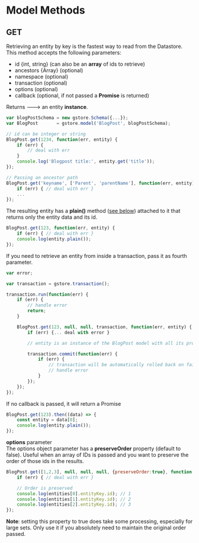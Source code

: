# Model Methods

## GET

Retrieving an entity by key is the fastest way to read from the Datastore.  
This method accepts the following parameters:

* id {int, string} \(can also be an **array** of ids to retrieve\)
* ancestors {Array} \(optional\)
* namespace \(optional\)
* transaction \(optional\)
* options \(optional\)
* callback \(optional, if not passed a **Promise** is returned\)

Returns ---&gt; an entity **instance**.

```js
var blogPostSchema = new gstore.Schema({...});
var BlogPost       = gstore.model('BlogPost', blogPostSchema);

// id can be integer or string
BlogPost.get(1234, function(err, entity) {
    if (err) {
        // deal with err
    }
    console.log('Blogpost title:', entity.get('title'));
});

// Passing an ancestor path
BlogPost.get('keyname', ['Parent', 'parentName'], function(err, entity) {
    if (err) { // deal with err }
    ...
});
```

The resulting entity has a **plain\(\)** method \([see below](#entityPlain)\) attached to it that returns only the entity data and its id.

```js
BlogPost.get(123, function(err, entity) {
    if (err) { // deal with err }
    console.log(entity.plain());
});
```

If you need to retrieve an entity from inside a transaction, pass it as fourth parameter.

```js
var error;

var transaction = gstore.transaction();

transaction.run(function(err) {
    if (err) {
        // handle error
        return;
    }

    BlogPost.get(123, null, null, transaction, function(err, entity) {
        if (err) {... deal with error }

        // entity is an instance of the BlogPost model with all its properties & methods

        transaction.commit(function(err) {
            if (err) {
                // transaction will be automatically rolled back on failure
                // handle error
            }
        });
    });
});
```

If no callback is passed, it will return a Promise

```js
BlogPost.get(123).then((data) => {
    const entity = data[0];
    console.log(entity.plain());
});
```

**options** parameter  
The options object parameter has a **preserveOrder** property \(default to false\). Useful when an array of IDs is passed and you want to preserve the order of those ids in the results.

```js
BlogPost.get([1,2,3], null, null, null, {preserveOrder:true}, function(err, entities) {
    if (err) { // deal with err }

    // Order is preserved
    console.log(entities[0].entityKey.id); // 1
    console.log(entities[1].entityKey.id); // 2
    console.log(entities[2].entityKey.id); // 3
});
```

**Note**: setting this property to true does take some processing, especially for large sets. Only use it if you absolutely need to maintain the original order passed.

